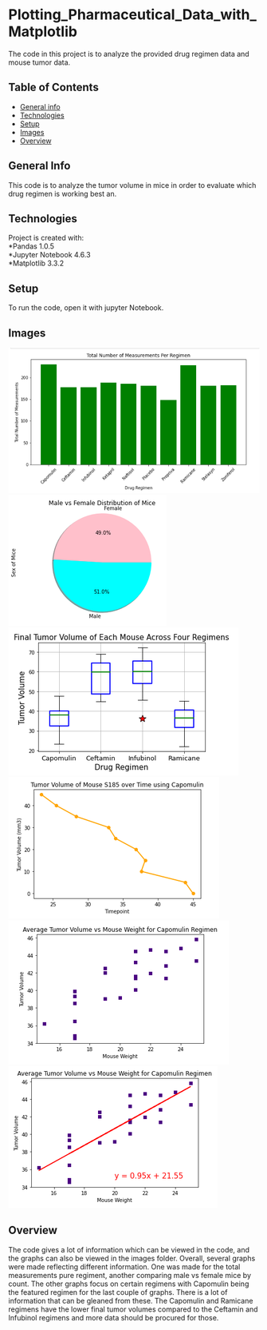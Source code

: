 # Plotting_Pharmaceutical_Data_with_Matplotlib

The code in this project is to analyze the provided drug regimen data and mouse tumor data. 

## Table of Contents 
* [General info](#General-info)  
* [Technologies](#technologies)  
* [Setup](#setup)  
* [Images](#images)  
* [Overview](#overview)  

## General Info
This code is to analyze the tumor volume in mice in order to evaluate which drug regimen is working best an. 

## Technologies
Project is created with:  
*Pandas 1.0.5  
*Jupyter Notebook 4.6.3  
*Matplotlib 3.3.2  

## Setup
To run the code, open it with jupyter Notebook.

## Images

![image](Images/01_BarPlot_TotalRegimen.png)
![image](Images/02_PiePlot_MaleFemale.png)
![image](Images/03_BoxPlot_FinalTumor.png)
![image](Images/04_LinePlot_SingleMouse.png)
![image](Images/05_ScatterPlot_TumorvsWeight.png)
![image](Images/06_Scatter_Plot_with_Line.png)

## Overview
The code gives a lot of information which can be viewed in the code, and the graphs can also be viewed in the images folder. Overall, several graphs were made reflecting different information. One was made for the total measurements pure regiment, another comparing male vs female mice by count. The other graphs focus on certain regimens with Capomulin being the featured regimen for the last couple of graphs. There is a lot of information that can be gleaned from these. The Capomulin and Ramicane regimens have the lower final tumor volumes compared to the Ceftamin and Infubinol regimens and more data should be procured for those. 